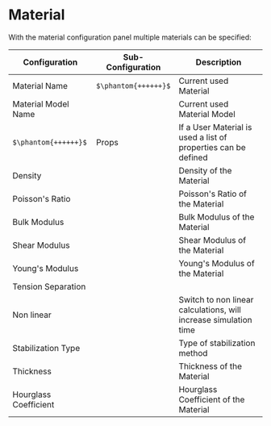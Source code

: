 # Material

With the material configuration panel multiple materials can be specified:

Configuration | Sub-Configuration | Description
--- | --- | ---
Material Name | `$\phantom{++++++}$` | Current used Material
Material Model Name | | Current used Material Model
`$\phantom{++++++}$`  | Props | If a User Material is used a list of properties can be defined
Density | | Density of the Material
Poisson's Ratio | | Poisson's Ratio of the Material
Bulk Modulus | | Bulk Modulus of the Material
Shear Modulus | | Shear Modulus of the Material
Young's Modulus | | Young's Modulus of the Material
Tension Separation | | 
Non linear | | Switch to non linear calculations, will increase simulation time
Stabilization Type | | Type of stabilization method
Thickness | | Thickness of the Material
Hourglass Coefficient | | Hourglass Coefficient of the Material